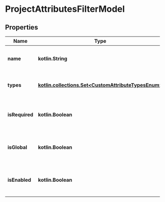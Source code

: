 
# ProjectAttributesFilterModel

## Properties
| Name | Type | Description | Notes |
| ------------ | ------------- | ------------- | ------------- |
| **name** | **kotlin.String** | Specifies an attribute name to search for |  |
| **types** | [**kotlin.collections.Set&lt;CustomAttributeTypesEnum&gt;**](CustomAttributeTypesEnum.md) | Specifies an attribute types to search for |  |
| **isRequired** | **kotlin.Boolean** | Specifies an attribute mandatory status to search for |  [optional] |
| **isGlobal** | **kotlin.Boolean** | Specifies an attribute global status to search for |  [optional] |
| **isEnabled** | **kotlin.Boolean** | Specifies an attribute enabled status to search for |  [optional] |



